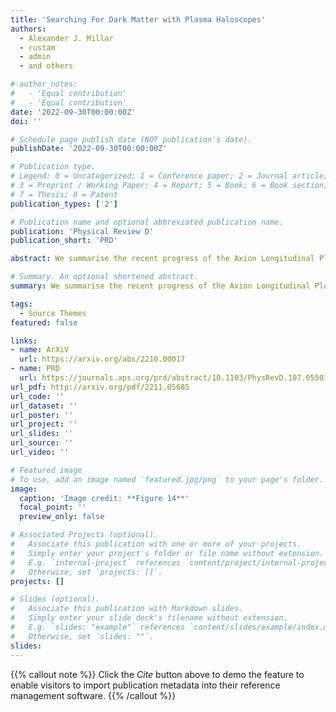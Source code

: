 ```yaml
---
title: 'Searching For Dark Matter with Plasma Haloscopes'
authors: 
  - Alexander J. Millar
  - rustam
  - admin
  - and others   

# author_notes:
#   - 'Equal contribution'
#   - 'Equal contribution'
date: '2022-09-30T00:00:00Z'
doi: ''

# Schedule page publish date (NOT publication's date).
publishDate: '2022-09-30T00:00:00Z'

# Publication type.
# Legend: 0 = Uncategorized; 1 = Conference paper; 2 = Journal article;
# 3 = Preprint / Working Paper; 4 = Report; 5 = Book; 6 = Book section;
# 7 = Thesis; 8 = Patent
publication_types: ['2']

# Publication name and optional abbreviated publication name.
publication: 'Physical Review D'
publication_short: 'PRD'

abstract: We summarise the recent progress of the Axion Longitudinal Plasma HAloscope (ALPHA) Consortium, a new experimental collaboration to build a plasma haloscope to search for axions and dark photons. The plasma haloscope is a novel method for the detection of the resonant conversion of light dark matter to photons. ALPHA will be sensitive to QCD axions over almost a decade of parameter space, potentially discovering dark matter and resolving the Strong CP problem. Unlike traditional cavity haloscopes, which are generally limited in volume by the Compton wavelength of the dark matter, plasma haloscopes use a wire metamaterial to create a tuneable artificial plasma frequency, decoupling the wavelength of light from the Compton wavelength and allowing for much stronger signals. We develop the theoretical foundations of plasma haloscopes and discuss recent experimental progress. Finally, we outline a baseline design for ALPHA and show that a full-scale experiment could discover QCD axions over almost a decade of parameter space.

# Summary. An optional shortened abstract.
summary: We summarise the recent progress of the Axion Longitudinal Plasma HAloscope (ALPHA) Consortium, a new experimental collaboration to build a plasma haloscope to search for axions and dark photons.

tags:
  - Source Themes
featured: false

links:
- name: ArXiV
  url: https://arxiv.org/abs/2210.00017
- name: PRD
  url: https://journals.aps.org/prd/abstract/10.1103/PhysRevD.107.055013
url_pdf: http://arxiv.org/pdf/2211.05685
url_code: ''
url_dataset: ''
url_poster: ''
url_project: ''
url_slides: ''
url_source: ''
url_video: ''

# Featured image
# To use, add an image named `featured.jpg/png` to your page's folder.
image:
  caption: 'Image credit: **Figure 14**'
  focal_point: ''
  preview_only: false

# Associated Projects (optional).
#   Associate this publication with one or more of your projects.
#   Simply enter your project's folder or file name without extension.
#   E.g. `internal-project` references `content/project/internal-project/index.md`.
#   Otherwise, set `projects: []`.
projects: []

# Slides (optional).
#   Associate this publication with Markdown slides.
#   Simply enter your slide deck's filename without extension.
#   E.g. `slides: "example"` references `content/slides/example/index.md`.
#   Otherwise, set `slides: ""`.
slides:
---
```


{{% callout note %}}
Click the _Cite_ button above to demo the feature to enable visitors to import publication metadata into their reference management software.
{{% /callout %}}

<!-- Supplementary notes can be added here, including [code and math](https://wowchemy.com/docs/content/writing-markdown-latex/). -->
